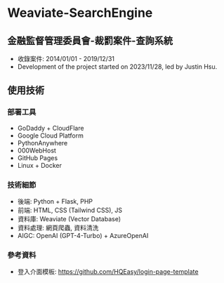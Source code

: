 # Weaviate-SearchEngine
## 金融監督管理委員會-裁罰案件-查詢系統
- 收錄案件: 2014/01/01 - 2019/12/31 
- Development of the project started on 2023/11/28, led by Justin Hsu.

## 使用技術
### 部署工具
- GoDaddy + CloudFlare
- Google Cloud Platform
- PythonAnywhere
- 000WebHost
- GitHub Pages
- Linux + Docker

### 技術細節
- 後端: Python + Flask, PHP
- 前端: HTML, CSS (Tailwind CSS), JS
- 資料庫: Weaviate (Vector Database)
- 資料處理: 網頁爬蟲, 資料清洗
- AIGC: OpenAI (GPT-4-Turbo) + AzureOpenAI

### 參考資料
- 登入介面模板: https://github.com/HQEasy/login-page-template
